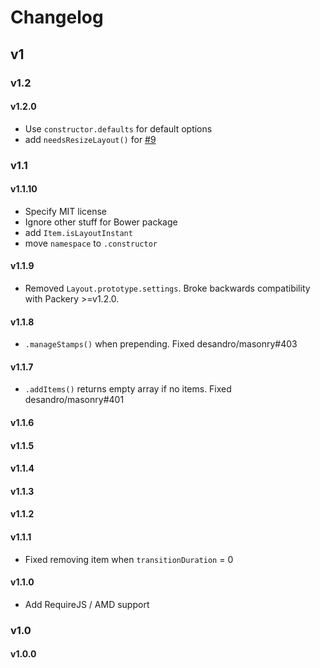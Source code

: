 # Changelog

## v1

### v1.2

#### v1.2.0

+ Use `constructor.defaults` for default options
+ add `needsResizeLayout()` for [#9](https://github.com/metafizzy/outlayer/issues/9)

### v1.1

#### v1.1.10

+ Specify MIT license
+ Ignore other stuff for Bower package
+ add `Item.isLayoutInstant`
+ move `namespace` to `.constructor`

#### v1.1.9

+ Removed `Layout.prototype.settings`. Broke backwards compatibility with Packery >=v1.2.0.

#### v1.1.8

+ `.manageStamps()` when prepending. Fixed desandro/masonry#403

#### v1.1.7

+ `.addItems()` returns empty array if no items. Fixed desandro/masonry#401

#### v1.1.6

#### v1.1.5

#### v1.1.4

#### v1.1.3

#### v1.1.2

#### v1.1.1

+ Fixed removing item when `transitionDuration` = 0

#### v1.1.0

+ Add RequireJS / AMD support

### v1.0

#### v1.0.0

